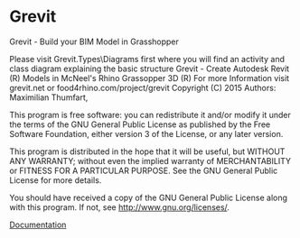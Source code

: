 # Grevit
Grevit - Build your BIM Model in Grasshopper

Please visit Grevit.Types\Diagrams first where you will find an activity and class diagram explaining the basic structure 
Grevit - Create Autodesk Revit (R) Models in McNeel's Rhino Grassopper 3D (R)
For more Information visit grevit.net or food4rhino.com/project/grevit
Copyright (C) 2015
Authors: Maximilian Thumfart,

This program is free software: you can redistribute it and/or modify
it under the terms of the GNU General Public License as published by
the Free Software Foundation, either version 3 of the License, or
any later version.

This program is distributed in the hope that it will be useful,
but WITHOUT ANY WARRANTY; without even the implied warranty of
MERCHANTABILITY or FITNESS FOR A PARTICULAR PURPOSE.  See the
GNU General Public License for more details.

You should have received a copy of the GNU General Public License
along with this program.  If not, see <http://www.gnu.org/licenses/>.


[Documentation](https://grevit.gitbooks.io/grevit-documentation/content/)
